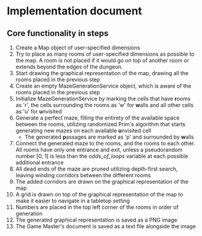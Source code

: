 # Implementation document
## Core functionality in steps
1. Create a Map object of user-specified dimensions
2. Try to place as many rooms of user-specified dimensions as possible to the map. A room is not placed if it would go on top of another room or extends beyond the edges of the dungeon.
3. Start drawing the graphical representation of the map, drawing all the rooms placed in the previous step
4. Create an empty MazeGenerationService object, which is aware of the rooms placed in the previous step
5. Initialize MazeGenerationService by marking the cells that have **r**ooms as 'r', the cells surrounding the rooms as 'w' for **w**alls and all other cells as 'u' for **u**nvisited
6. Generate a perfect maze, filling the entirety of the available space between the rooms, utilizing randomized Prim's algorithm that starts generating new mazes on each available **u**nvisited cell
    - The generated **p**assages are marked as 'p' and surrounded by **w**alls
7. Connect the generated maze to the rooms, and the rooms to each other. All rooms have only one entrance and exit, unless a pseudorandom number [0, 1[ is less than the *odds\_of\_loops* variable at each possible additional entrance
8. All dead ends of the maze are pruned utilizing depth-first search, leaving winding corridors between the different rooms
9. The added corridors are drawn on the graphical representation of the map
10. A grid is drawn on top of the graphical representation of the map to make it easier to navigate in a tabletop setting
11. Numbers are placed in the top left corner of the rooms in order of generation
12. The generated graphical representation is saved as a PNG image
13. The Game Master's document is saved as a text file alongside the image